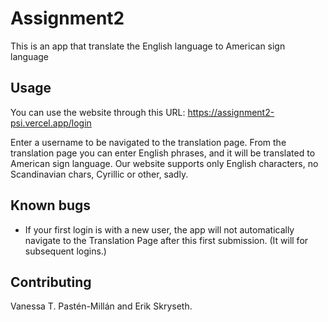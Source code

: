 # Assignment2

This is an app that translate the English language to American sign language

## Usage
You can use the website through this URL: https://assignment2-psi.vercel.app/login 

Enter a username to be navigated to the translation page. From the translation page you can enter English phrases, and it will be translated to American sign language. Our website supports only English characters, no Scandinavian chars, Cyrillic or other, sadly.  

## Known bugs
- If your first login is with a new user, the app will not automatically navigate to the Translation Page after this first submission. (It will for subsequent logins.)

## Contributing
Vanessa T. Pastén-Millán and Erik Skryseth.
